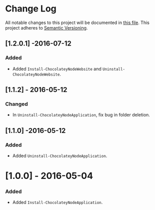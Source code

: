 # Change Log
All notable changes to this project will be documented in [this file](http://keepachangelog.com/).
This project adheres to [Semantic Versioning](http://semver.org/).

## [1.2.0.1] -2016-07-12
### Added
- Added `Install-ChocolateyNodeWebsite` and `Uninstall-ChocolateyNodeWebsite`.

## [1.1.2] - 2016-05-12
### Changed
- In `Uninstall-ChocolateyNodeApplication`, fix bug in folder deletion.

## [1.1.0] -2016-05-12
### Added
- Added `Uninstall-ChocolateyNodeApplication`.

# [1.0.0] - 2016-05-04
### Added
- Added `Install-ChocolateyNodeApplication`.
